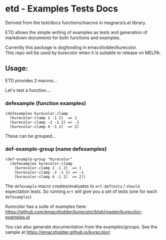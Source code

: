 # etd - **E**xamples **T**ests **D**ocs

Derived from the test/docs functions/macros in magnars/s.el library.

ETD allows the simple writing of examples as tests and generation of
markdown documents for both functions and examples.

Currently this package is dogfooding in emacsfodder/kurecolor.  
This repo will be used by kurecolor when it is suitable to release on MELPA.  

## Usage:

ETD provides 2 macros...

Let's test a function....

### defexample (function examples)

```
(defexamples kurecolor-clamp
  (kurecolor-clamp 1 -1 2)  => 1
  (kurecolor-clamp -2 -1 2) => -1
  (kurecolor-clamp 4 -1 2)  => 2)
```

These can be grouped...

### def-example-group (name defexamples)

```
(def-example-group "Kurecolor"
  (defexamples kurecolor-clamp
    (kurecolor-clamp 1 -1 2)  => 1
    (kurecolor-clamp -2 -1 2) => -1
    (kurecolor-clamp 4 -1 2)  => 2))
```

The `defexample` macro creates/evaluates to `ert-deftests` / `should` expectation tests.  So running `ert` will give you a set of tests (one for each `defexamples`)

Kurecolor has a suite of examples here: https://github.com/emacsfodder/kurecolor/blob/master/kurecolor-examples.el

You can also generate documentation from the examples/groups.  See the sample at https://emacsfodder.github.io/kurecolor/

